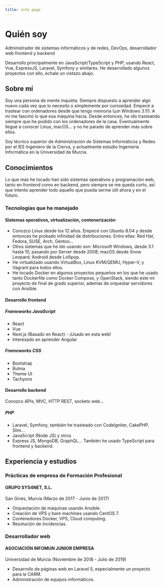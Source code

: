 ```yaml
---
title: info page
---
```

# Quién soy

Administrador de sistemas informáticos y de redes, DevOps, desarrollador web frontend y backend

Desarrollo principalmente en JavaScript/TypeScript y PHP, usando React, Vue, ExpressJS, Laravel, Symfony y similares. He desarrollado algunos proyectos con ello, échale un vistazo abajo.

## Sobre mí

Soy una persona de mente inquieta. Siempre dispuesto a aprender algo nuevo cada vez que lo necesito o simplemente por curiosidad. Empecé a trastear con ordenadores desde que tengo memoria (¡un Windows 3.1!). A mí me fascinó lo que esa máquina hacía. Desde entonces, he ido trasteando siempre que he podido con los ordenadores de la casa. Eventualmente llegué a conocer Linux, macOS... y no he parado de aprender más sobre ellos.

Soy técnico superior de Administración de Sistemas Informáticos y Redes por el IES Ingeniero de la Cierva, y actualmente estudio Ingeniería Informática en la Universidad de Murcia.

## Conocimientos

Lo que más he tocado han sido sistemas operativos y programación web, tanto en frontend como en backend, pero siempre se me queda corto, así que intento aprender todo aquello que pueda serme útil ahora y en el futuro.

### Tecnologías que he manejado

#### Sistemas operativos, virtualización, contenerización

* Conozco Linux desde los 12 años. Empecé con Ubuntu 8.04 y desde entonces he probado infinidad de distribuciones. Entre ellas: Red Hat, Fedora, SUSE, Arch, Gentoo...
* Otros sistemas que he ido usando son: Microsoft Windows, desde 3.1 hasta 10, pasando por Server desde 2008; macOS desde Snow Leopard; Android desde Lollipop.
* He virtualizado usando VirtualBox, Linux KVM/QEMU, Hyper-V, y Vagrant para todos ellos.
* He tocado Docker en algunos proyectos pequeños en los que he usado tanto Dockerfile como Docker Compose, y OpenStack, siendo este mi proyecto de final de grado superior, además de orquestar servidores con Ansible.

#### Desarrollo frontend

##### Frameworks JavaScript

* React
* Vue
* Next.js (Basado en React) - ¡Usado en esta web!
* Interesado en aprender Angular

##### Frameworks CSS

* Bootstrap
* Bulma
* Theme UI 
* Tachyons

#### Desarrollo backend

Conozco APIs, MVC, HTTP REST, sockets web...

##### PHP

* Laravel, Symfony, también he trasteado con CodeIgniter, CakePHP, Slim...
* JavaScript (Node JS) y otros
* Express JS, MongoDB, GraphQL... También he usado TypeScript para frontend y backend.

## Experiencia y estudios

### Prácticas de empresa de Formación Profesional
#### GRUPO SYS4NET, S.L.
San Ginés, Murcia (Marzo de 2017 - Junio de 2017)
* Orquestación de máquinas usando Ansible.
* Creación de VPS y bare machines usando CentOS 7. 
* Contenedores Docker, VPS, Cloud computing.
* Resolución de incidencias.

### Desarrollador web
#### ASOCIACIÓN INFOMUN JUNIOR EMPRESA

Universidad de Murcia (Noviembre de 2018 - Julio de 2019)
* Desarrollo de páginas web en Laravel 5, especialmente un proyecto para la CARM.
* Administración de equipos informáticos.
